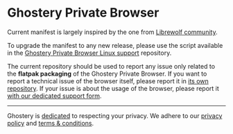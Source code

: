 # Ghostery Private Browser

Current manifest is largely inspired by the one from
[Librewolf community](https://gitlab.com/librewolf-community/browser/flatpak/).

To upgrade the manifest to any new release, please use the script available in
the [Ghostery Private Browser Linux support][1] repository.

[1]: https://github.com/ghostery/ghostery-browser-linux-support

The current repository should be used to report any issue only related to the
**flatpak packaging** of the Ghostery Private Browser. If you want to report a
technical issue of the browser itself, please report it in [its own repository][2].
If your issue is about the usage of the browser, please report it
[with our dedicated support form][3].

[2]: https://github.com/ghostery/user-agent-desktop
[3]: https://www.ghostery.com/support

---

Ghostery is [dedicated][4] to respecting your privacy. We adhere to our
[privacy policy][5] and [terms & conditions][6].

[4]: https://www.ghostery.com/ghostery-manifesto
[5]: https://www.ghostery.com/privacy-policy
[6]: https://www.ghostery.com/privacy/ghostery-terms-and-conditions
